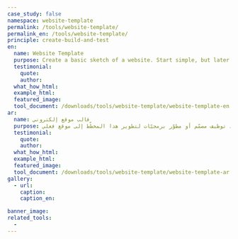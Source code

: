```yaml
---
case_study: false
namespace: website-template
permalink: /tools/website-template/
permalink_en: /tools/website-template/
principle: create-build-and-test
en:
  name: Website Template
  purpose: Create a basic sketch of a website. Start simple, but later on you could involve a designer or developer to develop it into an actual site.
  testimonial:
    quote:
    author:
  what_how_html:
  example_html:
  featured_image:
  tool_document: /downloads/tools/website-template/website-template-en.pdf
ar:
  name: قالب موقع إلكتروني
  purpose: أنشئ مخطّطًا أساسيًّا لموقع إلكتروني. ابدأ بشكل مبسّط، ولكن يمكنك فيما بعد توظيف مصمّم أو مطوّر برمجيّات لتطوير هذا المخطّط إلى موقع فعلي.
  testimonial:
    quote:
    author:
  what_how_html:
  example_html:
  featured_image:
  tool_document: /downloads/tools/website-template/website-template-ar.pdf
gallery:
  - url:
    caption:
    caption_en:

banner_image:
related_tools:
  -
---
```

